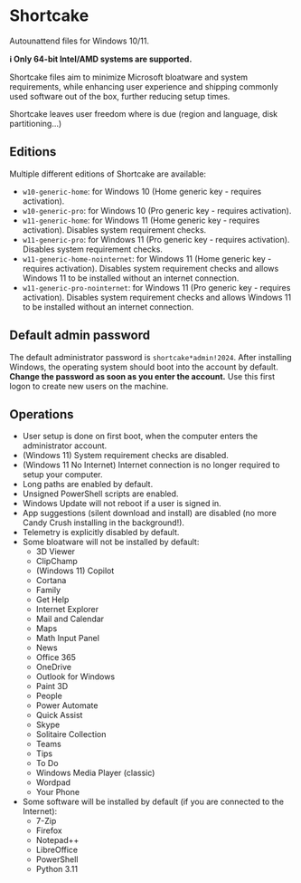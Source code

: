 # Shortcake
Autounattend files for Windows 10/11.

**ℹ Only 64-bit Intel/AMD systems are supported.**

Shortcake files aim to minimize Microsoft bloatware and system requirements, while enhancing user experience and shipping commonly used software out of the box, further reducing setup times.

Shortcake leaves user freedom where is due (region and language, disk partitioning...)

## Editions
Multiple different editions of Shortcake are available:

* `w10-generic-home`: for Windows 10 (Home generic key - requires activation).
* `w10-generic-pro`: for Windows 10 (Pro generic key - requires activation).
* `w11-generic-home`: for Windows 11 (Home generic key - requires activation). Disables system requirement checks.
* `w11-generic-pro`: for Windows 11 (Pro generic key - requires activation). Disables system requirement checks.
* `w11-generic-home-nointernet`: for Windows 11 (Home generic key - requires activation). Disables system requirement checks and allows Windows 11 to be installed without an internet connection.
* `w11-generic-pro-nointernet`: for Windows 11 (Pro generic key - requires activation). Disables system requirement checks and allows Windows 11 to be installed without an internet connection.

## Default admin password
The default administrator password is `shortcake*admin!2024`. After installing Windows, the operating system should boot into the account by default. **Change the password as soon as you enter the account.** Use this first logon to create new users on the machine.

## Operations
* User setup is done on first boot, when the computer enters the administrator account.
* (Windows 11) System requirement checks are disabled.
* (Windows 11 No Internet) Internet connection is no longer required to setup your computer.
* Long paths are enabled by default.
* Unsigned PowerShell scripts are enabled.
* Windows Update will not reboot if a user is signed in.
* App suggestions (silent download and install) are disabled (no more Candy Crush installing in the background!).
* Telemetry is explicitly disabled by default.
* Some bloatware will not be installed by default:
  * 3D Viewer
  * ClipChamp
  * (Windows 11) Copilot
  * Cortana
  * Family
  * Get Help
  * Internet Explorer
  * Mail and Calendar
  * Maps
  * Math Input Panel
  * News
  * Office 365
  * OneDrive
  * Outlook for Windows
  * Paint 3D
  * People
  * Power Automate
  * Quick Assist
  * Skype
  * Solitaire Collection
  * Teams
  * Tips
  * To Do
  * Windows Media Player (classic)
  * Wordpad
  * Your Phone
* Some software will be installed by default (if you are connected to the Internet):
  * 7-Zip
  * Firefox
  * Notepad++
  * LibreOffice
  * PowerShell
  * Python 3.11
